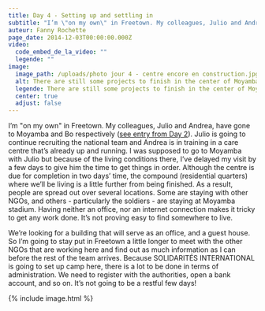 ```yaml
---
title: Day 4 - Setting up and settling in
subtitle: "I’m \"on my own\" in Freetown. My colleagues, Julio and Andrea, have gone to Moyamba and Bo respectively..."
auteur: Fanny Rochette
page_date: 2014-12-03T00:00:00.000Z
video:
  code_embed_de_la_video: ""
  legende: ""
image:
  image_path: /uploads/photo jour 4 - centre encore en construction.jpg
  alt: There are still some projects to finish in the center of Moyamba
  legende: There are still some projects to finish in the center of Moyamba
  center: true
  adjust: false
---
```

I’m "on my own" in Freetown. My colleagues, Julio and Andrea, have gone to Moyamba and Bo respectively ([see entry from Day 2](http://aiderplusloin.solidarites.org/en/blog/day%202_ebolathe%20invisiblevirus.html)). Julio is going to continue recruiting the national team and Andrea is in training in a care centre that’s already up and running. I was supposed to go to Moyamba with Julio but because of the living conditions there, I’ve delayed my visit by a few days to give him the time to get things in order. Although the centre is due for completion in two days’ time, the compound (residential quarters) where we’ll be living is a little further from being finished. As a result, people are spread out over several locations. Some are staying with other NGOs, and others - particularly the soldiers - are staying at Moyamba stadium. Having neither an office, nor an internet connection makes it tricky to get any work done. It’s not proving easy to find somewhere to live. 

We’re looking for a building that will serve as an office, and a guest house. So I’m going to stay put in Freetown a little longer to meet with the other NGOs that are working here and find out as much information as I can before the rest of the team arrives. Because SOLIDARIT&Eacute;S INTERNATIONAL is going to set up camp here, there is a lot to be done in terms of administration. We need to register with the authorities, open a bank account, and so on. It’s not going to be a restful few days! 

{% include image.html %}